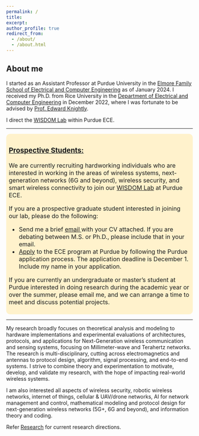 ```yaml
---
permalink: /
title: 
excerpt: 
author_profile: true
redirect_from: 
  - /about/
  - /about.html
---
```


<!--
I'm a wireless networking and communications researcher. Currently, I am working on cross-layer MAC-PHY protocol design and implementation to scale the data rate and spatial multiplexing potential in High-Frequency mmWave networks.
My research interests span areas of wireless communications and networking, signal estimation and detection, mathematical modeling and protocol design for next-generation wireless networks (5G and beyond), information theory and coding, cellular networks and high frequency (mmWave) protocols and applications.
I'm associated with [Rice Networks Group](http://networks.rice.edu) at the Electrical and Computer Engineering department, Rice University, Houston, Texas. I am being advised by [Dr.Edward W.Knightly](https://knightly.rice.edu/). 
Previously, I have completed my Masters in Electrical Engineering from IISc Bangalore, India
-->

## About me


<!--I am Keerthi Dasala. I received my Ph.D. from Rice University in the [Department of Electrical and Computer Engineering](https://eceweb.rice.edu/) in December 2022, where I was fortunate to be supervised by [Prof. Edward Knightly](https://knightly.rice.edu/) and was a member of [Rice Networks Group](http://networks.rice.edu). I am currently working as a Senior Research Engineer at Qualcomm Wireless R&D towards designing and developing next-generation wireless networks.--> 
<!-- <h3>  I am on the academic job market. Interested in Tenure-Track positions in broad area of wireless communication and networking. </h3> -->

I started as an Assistant Professor at Purdue University in the [Elmore Family School of Electrical and Computer Engineering](https://engineering.purdue.edu/ECE) as of January 2024. I received my Ph.D. from Rice University in the [Department of Electrical and Computer Engineering](https://eceweb.rice.edu/) in December 2022, where I was fortunate to be advised by [Prof. Edward Knightly](https://knightly.rice.edu/).
<br>

I direct the [WISDOM Lab](https://keerthidasala.github.io/WISDOM-Research-Lab/) within Purdue ECE.
<br>

<hr>
<div class="announcement" style="background-color: #fff2cc ; padding: 7px; border: 1px #295bcc; border-radius: 10px; font-size: 16px;font-color:#000000">
 <!--   <div class="announcement" style="background-color: #fff2cc; #c3ddf5 padding: 2px; border: 1px #295bcc; border-radius: 10px; font-size: 16px;font-color:#000000">
  <p> 📣 I'm an incoming Assistant Professor at Purdue University, in the <a target="_blank" href="https://engineering.purdue.edu/ECE">Elmore Family School of Electrical and Computer Engineering</a>, starting in Spring 2024. I direct the <a target="_blank" href="https://keerthidasala.github.io/WISDOM-Research-Lab/">WISDOM Research Lab</a> within Purdue ECE.</p></div>-->
  <h3>
    <u>Prospective Students:</u>
  </h3>
  <p>We are currently recruiting hardworking individuals who are interested in working in the areas of wireless systems, next-generation networks (6G and beyond), wireless security, and smart wireless connectivity to join our <a target="_blank" href="https://keerthidasala.github.io/WISDOM-Research-Lab/">WISDOM Lab</a> at Purdue ECE. </p>
  <p> If you are a prospective graduate student interested in joining our lab, please do the following:</p>
  <ul>
    <li>Send me a brief <a target="_blank" href="mailto:kdasala@purdue.edu">
        <u> email</u>
      </a> with your CV attached. If you are debating between M.S. or Ph.D., please include that in your email. </li>
    <li>
      <a href="https://www.purdue.edu/gradschool/admissions/how-to-apply/index.html?_ga=2.136994928.1145749734.1696568337-1436000790.1675876241">Apply</a> to the ECE program at Purdue by following the Purdue application process. The application deadline is December 1. Include my name in your application.
    </li>
  </ul>
  <p> If you are currently an undergraduate or master’s student at Purdue interested in doing research during the academic year or over the summer, please email me, and we can arrange a time to meet and discuss potential projects.</p>
</div>
<hr>


<!--If you are a prospective graduate student interested in working with me, please do the following:
* Send me a brief [email](kdasala@purdue.edu) with your CV attached. If you are debating between M.S. or Ph.D., please include that in your email. Apply to the ECE program at Purdue by following the [Purdue application process](https://www.purdue.edu/gradschool/admissions/how-to-apply/index.html?_ga=2.136994928.1145749734.1696568337-1436000790.1675876241). The application deadline is December 1. Include my name in your application.
* If you are currently an undergraduate or master’s student at Purdue interested in doing research during the academic year or over the summer, please email me, and we can arrange a time to meet and discuss potential projects.-->

My research broadly focuses on theoretical analysis and modeling to hardware implementations and experimental evaluations of architectures, protocols, and applications for Next-Generation wireless communication and sensing systems, focusing on Millimeter-wave and Terahertz networks. The research is multi-disciplinary, cutting across electromagnetics and antennas to protocol design, algorithm, signal processing, and end-to-end systems. I strive to combine theory and experimentation to motivate, develop, and validate my research, with the hope of impacting real-world wireless systems.

I am also interested all aspects of wireless security, robotic wireless networks, internet of things, cellular & UAV/drone networks, AI for network management and control, mathematical modeling and protocol design for next-generation wireless networks (5G+, 6G and beyond), and information theory and coding.

Refer [Research](./research) for current research directions.

<!-- Our research covers broadly next-generation wireless networks, wireless sensing, and smart device systems. We are interested in the design, implementation, and experimental evaluation of novel technologies to enable ultra-fast smart robust adaptable, and secure wireless systems. Our research is multi-disciplinary cutting across electromagnetics and antennas to protocol design, algorithm, signal processing, and end-to-end systems.  -->

<!--cross-layer MAC-PHY protocol design and experimental implementation to scale the data rate and spatial multiplexing potential in mmWave and THz WLANs. -->


<!--, where I was a member of [Rice Networks Group](http://networks.rice.edu). -->

<!--The main focus of my Ph.D. was on Design and Experimental Evaluation of Next-Generation Multi-User Wireless Networks in Millimeter-Wave and Terahertz Spectrum. -->
<!-- (https://scholarship.rice.edu/handle/1911/113234)  -->

<!-- My Ph.D. advisor is [Prof. Edward Knightly](https://knightly.rice.edu/). Prior to joining Rice, I completed my Masters in Electrical and Communications Engineering from IISc. -->

<!-- I finished my in the Department of Electrical and Computer Engineering at Rice University. I am a  and advised by [Prof. Edward Knightly](https://knightly.rice.edu/).  -->




<!-- Reflecting the multi-disciplinary nature of my research, my results have been published in premier venues and journals in the areas of mobile computing and wireless networks. I have been named as a Star Doctoral Student in Rice ECE in 2021 and received numerous recognitions for my research, including the Texas Instruments Distinguished Fellowship, Best Paper Award in IEEE INFOCOM 2021, Best Paper Award in IEEE VTC 2020, CRA-WP and Grace Hopper
Scholarship, and N2Women Young Researcher Fellowship. -->



<!--## Recent News
  * **September 2022** - Started working as a Senior Research Enginener at Qualcomm Wireless R&D, NJ. 

  * **August 2022** - Finished Grad School! 

  * **June 2022** - Defended Ph.D. Thesis. Hooray!
 

 [All News](/news.md/) -->

